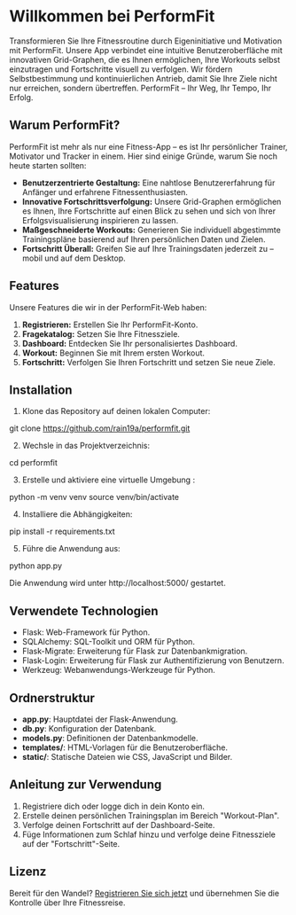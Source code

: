 # Willkommen bei PerformFit

Transformieren Sie Ihre Fitnessroutine durch Eigeninitiative und Motivation mit PerformFit. Unsere App verbindet eine intuitive Benutzeroberfläche mit innovativen Grid-Graphen, die es Ihnen ermöglichen, Ihre Workouts selbst einzutragen und Fortschritte visuell zu verfolgen. Wir fördern Selbstbestimmung und kontinuierlichen Antrieb, damit Sie Ihre Ziele nicht nur erreichen, sondern übertreffen. PerformFit – Ihr Weg, Ihr Tempo, Ihr Erfolg.

## Warum PerformFit?

PerformFit ist mehr als nur eine Fitness-App – es ist Ihr persönlicher Trainer, Motivator und Tracker in einem. Hier sind einige Gründe, warum Sie noch heute starten sollten:

- **Benutzerzentrierte Gestaltung:** Eine nahtlose Benutzererfahrung für Anfänger und erfahrene Fitnessenthusiasten.
- **Innovative Fortschrittsverfolgung:** Unsere Grid-Graphen ermöglichen es Ihnen, Ihre Fortschritte auf einen Blick zu sehen und sich von Ihrer Erfolgsvisualisierung inspirieren zu lassen.
- **Maßgeschneiderte Workouts:** Generieren Sie individuell abgestimmte Trainingspläne basierend auf Ihren persönlichen Daten und Zielen.
- **Fortschritt Überall:** Greifen Sie auf Ihre Trainingsdaten jederzeit zu – mobil und auf dem Desktop.

## Features

Unsere Features die wir in der PerformFit-Web haben:

1. **Registrieren:** Erstellen Sie Ihr PerformFit-Konto.
2. **Fragekatalog:** Setzen Sie Ihre Fitnessziele.
3. **Dashboard:** Entdecken Sie Ihr personalisiertes Dashboard.
4. **Workout:** Beginnen Sie mit Ihrem ersten Workout.
5. **Fortschritt:** Verfolgen Sie Ihren Fortschritt und setzen Sie neue Ziele.


## Installation

1. Klone das Repository auf deinen lokalen Computer:

git clone https://github.com/rain19a/performfit.git


2. Wechsle in das Projektverzeichnis:

cd performfit


3. Erstelle und aktiviere eine virtuelle Umgebung :

python -m venv venv
source venv/bin/activate

4. Installiere die Abhängigkeiten:

pip install -r requirements.txt


5. Führe die Anwendung aus:

python app.py


Die Anwendung wird unter http://localhost:5000/ gestartet.

## Verwendete Technologien

- Flask: Web-Framework für Python.
- SQLAlchemy: SQL-Toolkit und ORM für Python.
- Flask-Migrate: Erweiterung für Flask zur Datenbankmigration.
- Flask-Login: Erweiterung für Flask zur Authentifizierung von Benutzern.
- Werkzeug: Webanwendungs-Werkzeuge für Python.

## Ordnerstruktur

- **app.py**: Hauptdatei der Flask-Anwendung.
- **db.py**: Konfiguration der Datenbank.
- **models.py**: Definitionen der Datenbankmodelle.
- **templates/**: HTML-Vorlagen für die Benutzeroberfläche.
- **static/**: Statische Dateien wie CSS, JavaScript und Bilder.

## Anleitung zur Verwendung

1. Registriere dich oder logge dich in dein Konto ein.
2. Erstelle deinen persönlichen Trainingsplan im Bereich "Workout-Plan".
3. Verfolge deinen Fortschritt auf der Dashboard-Seite.
4. Füge Informationen zum Schlaf hinzu und verfolge deine Fitnessziele auf der "Fortschritt"-Seite.

## Lizenz



Bereit für den Wandel? [Registrieren Sie sich jetzt](/register) und übernehmen Sie die Kontrolle über Ihre Fitnessreise.

